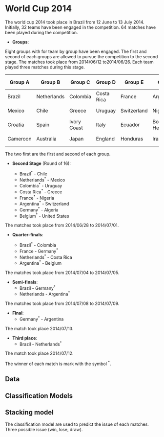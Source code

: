 
# World Cup 2014

The world cup 2014 took place in Brazil from 12 June to 13 July 2014. Initially,
32 teams have been engaged in the competition. 64 matches have been played during the competition.

 - **Groups**:

 Eight groups with for team by group have been engaged. The first and second of each groups are allowed to pursue the competition to the second stage. The matches took place from 2014/06/12 to2014/06/26. Each team played three matches during this stage.

| Group A  | Group B     | Group C     | Group D    | Group E     | Group F                | Group G       | Group H     |
| -------  | -------     | ------      | -------    | -------     | -------                | ------        | -------     |
| Brazil   | Netherlands | Colombia    | Costa Rica | France      | Argentina              | Germany       | Belgium     |
| Mexico   | Chile       | Greece      | Uruguay    | Switzerland | Nigeria                | United States | Algeria     |
| Croatia  | Spain       | Ivory Coast | Italy      | Ecuador     | Bosnia and Herzegovina | Portugal      | Russia      |
| Cameroon | Australia   | Japan       | England    | Honduras    | Iran                   | Ghana         | South Korea |

The two first are the first and second of each group.

- **Second Stage** (Round of 16):

  - Brazil<sup>*</sup> - Chile
  - Netherlands<sup>*</sup> - Mexico
  - Colombia<sup>*</sup> - Uruguay
  - Costa Rica<sup>*</sup> - Greece
  - France<sup>*</sup> - Nigeria
  - Argentina<sup>*</sup> - Switzerland
  - Germany<sup>*</sup> - Algeria
  - Belgium<sup>*</sup> - United States

The matches took place from 2014/06/28 to 2014/07/01.

- **Quarter-finals**:

  - Brazil<sup>*</sup> - Colombia
  - France - Germany<sup>*</sup>
  - Netherlands<sup>*</sup> - Costa Rica
  - Argentina<sup>*</sup> - Belgium

The matches took place from 2014/07/04 to 2014/07/05.

- **Semi-finals**:
  - Brazil - Germany<sup>*</sup>
  - Netherlands - Argentina<sup>*</sup>

The matches took place from 2014/07/08 to 2014/07/09.

- **Final**:
  - Germany<sup>*</sup> - Argentina

The match took place 2014/07/13.

- **Third place**:
  - Brazil - Netherlands<sup>*</sup>

The match took place 2014/07/12.

The winner of each match is mark with the symbol <sup>*</sup>.

## Data

## Classification Models

## Stacking model

The classification model are used to predict the issue of each matches. Three possible
issue (win, lose, draw).
